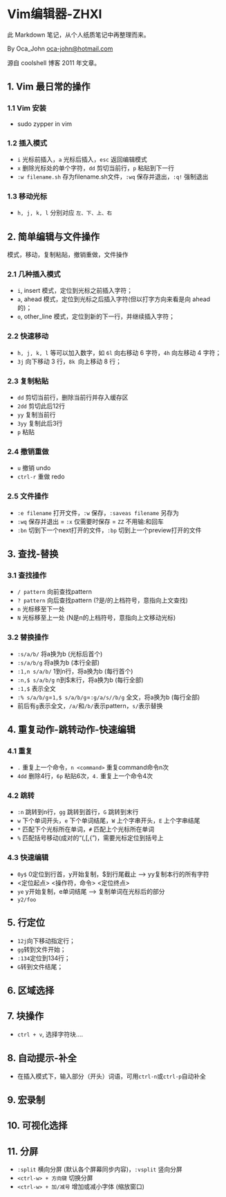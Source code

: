 # Vim编辑器-ZHXI
此 Markdown 笔记，从个人纸质笔记中再整理而来。

By Oca_John <oca-john@hotmail.com>

源自 coolshell 博客 2011 年文章。


## 1. Vim 最日常的操作
### 1.1 Vim 安装
- sudo zypper in vim
### 1.2 插入模式
- `i` 光标前插入，`a` 光标后插入，`esc` 返回编辑模式
- `x` 删除光标处的单个字符，`dd` 剪切当前行，`p` 粘贴到下一行
- `:w filename.sh` 存为filename.sh文件，`:wq` 保存并退出，`:q!` 强制退出
### 1.3 移动光标
- `h, j, k, l` 分别对应 `左、下、上、右`


## 2. 简单编辑与文件操作
模式，移动，复制粘贴，撤销重做，文件操作
### 2.1 几种插入模式
- `i`, insert 模式，定位到光标之前插入字符；
- `a`, ahead 模式，定位到光标之后插入字符(但以打字方向来看是向 ahead 的)；
- `o`, other_line 模式，定位到新的下一行，并继续插入字符；

### 2.2 快速移动
- `h, j, k, l` 等可以加入数字，如 `6l` 向右移动 6 字符，`4h` 向左移动 4 字符；
- `3j` 向下移动 3 行，`8k `向上移动 8 行；

### 2.3 复制粘贴
- `dd`  剪切当前行，删除当前行并存入缓存区
- `2dd` 剪切此后12行
- `yy`  复制当前行
- `3yy` 复制此后3行
- `p`   粘贴

### 2.4 撤销重做
- `u` 撤销 undo
- `ctrl-r` 重做 redo

### 2.5 文件操作
- `:e filename` 打开文件，`:w` 保存，`:saveas filename` 另存为
- `:wq` 保存并退出 = `:x` 仅需要时保存 = `ZZ` 不用输:和回车
- `:bn` 切到下一个next打开的文件，`:bp` 切到上一个preview打开的文件


## 3. 查找-替换
### 3.1 查找操作
- `/ pattern` 向前查找pattern
- `? pattern` 向后查找pattern (?是/的上档符号，意指向上文查找)
- `n` 光标移至下一处
- `N` 光标移至上一处 (N是n的上档符号，意指向上文移动光标)
### 3.2 替换操作
- `:s/a/b/` 将a换为b (光标后首个)
- `:s/a/b/g` 将a换为b (本行全部)
- `:1,n s/a/b/` 1到n行，将a换为b (每行首个)
- `:n,$ s/a/b/g` n到$末行，将a换为b (每行全部)
- `:1,$` 表示全文
- `:% s/a/b/g`=`1,$ s/a/b/g`=`:g/a/s//b/g` 全文，将a换为b (每行全部)
- 前后有`g`表示全文，`/a/`和`/b/`表示pattern，`s/`表示替换


## 4. 重复动作-跳转动作-快速编辑
### 4.1 重复
- `.` 重复上一个命令，`n <command>` 重复command命令n次
- `4dd` 删除4行，`6p` 粘贴6次，`4.` 重复上一个命令4次

### 4.2 跳转
- `:n` 跳转到n行，`gg` 跳转到首行，`G` 跳转到末行
- `w` 下个单词开头，`e` 下个单词结尾，`W` 上个字串开头，`E` 上个字串结尾
- `*` 匹配下个光标所在单词，`#` 匹配上个光标所在单词
- `%` 匹配括号移动(成对的“\(,\[,\{”)，需要光标定位到括号上

### 4.3 快速编辑
- `0y$` 0定位到行首，y开始复制，$到行尾截止 --> yy复制本行的所有字符
- <定位起点> <操作符，命令> <定位终点>
- `ye` y开始复制，e单词结尾 --> 复制单词在光标后的部分
- `y2/foo`


## 5. 行定位
- `12j`向下移动指定行；
- `gg`转到文件开始；
- `:134`定位到134行；
- `G`转到文件结尾；


## 6. 区域选择


## 7. 块操作
- `ctrl + v`, 选择字符块....

## 8. 自动提示-补全
- 在插入模式下，输入部分（开头）词语，可用`ctrl-n`或`ctrl-p`自动补全


## 9. 宏录制


## 10. 可视化选择


## 11. 分屏
- `:split` 横向分屏 (默认各个屏幕同步内容)，`:vsplit` 竖向分屏
- `<ctrl-w> + 方向键` 切换分屏
- `<ctrl-w> + 加/减号` 增加或减小字体 (缩放窗口)

